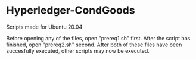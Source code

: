 # Hyperledger-CondGoods
Scripts made for Ubuntu 20.04

Before opening any of the files, open "prereq1.sh" first. After the script has finished, open "prereq2.sh" second.
After both of these files have been succesfully executed, other scripts may now be executed.
